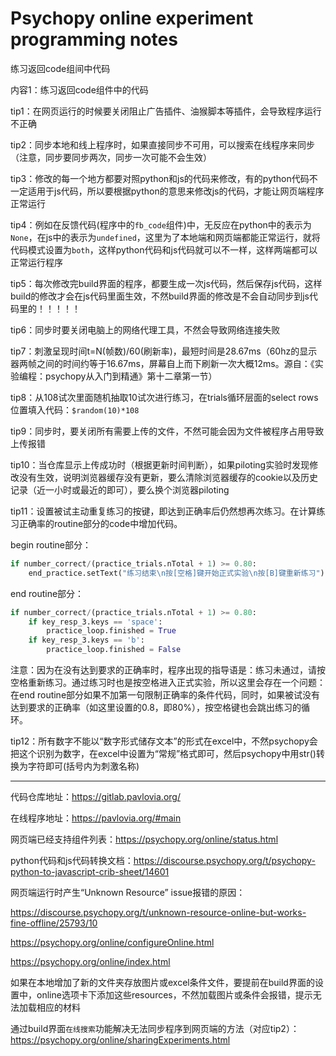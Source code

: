# Psychopy online experiment programming notes


练习返回code组间中代码



内容1：练习返回code组件中的代码

tip1：在网页运行的时候要关闭阻止广告插件、油猴脚本等插件，会导致程序运行不正确

tip2：同步本地和线上程序时，如果直接同步不可用，可以搜索在线程序来同步（注意，同步要同步两次，同步一次可能不会生效）

tip3：修改的每一个地方都要对照python和js的代码来修改，有的python代码不一定适用于js代码，所以要根据python的意思来修改js的代码，才能让网页端程序正常运行

tip4：例如在反馈代码(程序中的`fb_code`组件)中，无反应在python中的表示为`None`，在js中的表示为`undefined`，这里为了本地端和网页端都能正常运行，就将代码模式设置为`both`，这样python代码和js代码就可以不一样，这样两端都可以正常运行程序

tip5：每次修改完build界面的程序，都要生成一次js代码，然后保存js代码，这样build的修改才会在js代码里面生效，不然build界面的修改是不会自动同步到js代码里的！！！！！

tip6：同步时要关闭电脑上的网络代理工具，不然会导致网络连接失败

tip7：刺激呈现时间t=N(帧数)/60(刷新率)，最短时间是28.67ms（60hz的显示器两帧之间的时间约等于16.67ms，屏幕自上而下刷新一次大概12ms。源自：《实验编程：psychopy从入门到精通》第十二章第一节）

tip8：从108试次里面随机抽取10试次进行练习，在trials循环层面的select rows位置填入代码：`$random(10)*108`

tip9：同步时，要关闭所有需要上传的文件，不然可能会因为文件被程序占用导致上传报错

tip10：当仓库显示上传成功时（根据更新时间判断），如果piloting实验时发现修改没有生效，说明浏览器缓存没有更新，要么清除浏览器缓存的cookie以及历史记录（近一小时或最近的即可），要么换个浏览器piloting

tip11：设置被试主动重复练习的按键，即达到正确率后仍然想再次练习。在计算练习正确率的routine部分的code中增加代码。

begin routine部分：

```python
if number_correct/(practice_trials.nTotal + 1) >= 0.80:
    end_practice.setText("练习结束\n按[空格]键开始正式实验\n按[B]键重新练习")
```

end routine部分：

```python
if number_correct/(practice_trials.nTotal + 1) >= 0.80:
	if key_resp_3.keys == 'space':
    	practice_loop.finished = True
	if key_resp_3.keys == 'b':
    	practice_loop.finished = False
```

注意：因为在没有达到要求的正确率时，程序出现的指导语是：练习未通过，请按空格重新练习。通过练习时也是按空格进入正式实验，所以这里会存在一个问题：在end routine部分如果不加第一句限制正确率的条件代码，同时，如果被试没有达到要求的正确率（如这里设置的0.8，即80%），按空格键也会跳出练习的循环。

tip12：所有数字不能以“数字形式储存文本”的形式在excel中，不然psychopy会把这个识别为数字，在excel中设置为“常规”格式即可，然后psychopy中用str()转换为字符即可(括号内为刺激名称)

---

代码仓库地址：https://gitlab.pavlovia.org/

在线程序地址：https://pavlovia.org/#main

网页端已经支持组件列表：https://psychopy.org/online/status.html

python代码和js代码转换文档：https://discourse.psychopy.org/t/psychopy-python-to-javascript-crib-sheet/14601

网页端运行时产生“Unknown Resource” issue报错的原因： 

https://discourse.psychopy.org/t/unknown-resource-online-but-works-fine-offline/25793/10

https://psychopy.org/online/configureOnline.html

https://psychopy.org/online/index.html

如果在本地增加了新的文件夹存放图片或excel条件文件，要提前在build界面的设置中，online选项卡下添加这些resources，不然加载图片或条件会报错，提示无法加载相应的材料

通过build界面`在线搜索`功能解决无法同步程序到网页端的方法（对应tip2）：https://psychopy.org/online/sharingExperiments.html


